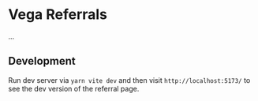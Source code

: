 # Vega Referrals

...

## Development

Run dev server via `yarn vite dev` and then visit `http://localhost:5173/` to
see the dev version of the referral page.
